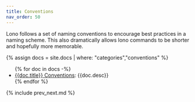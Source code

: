 ```yaml
---
title: Conventions
nav_order: 50
---
```


Lono follows a set of naming conventions to encourage best practices in a naming scheme. This also dramatically allows lono commands to be shorter and hopefully more memorable.

{% assign docs = site.docs | where: "categories","conventions" %}

<ul>
{% for doc in docs -%}
  <li><a href='{{doc.url}}'>{{doc.title}} Conventions</a>: {{doc.desc}}</li>
{% endfor %}
</ul>

{% include prev_next.md %}
